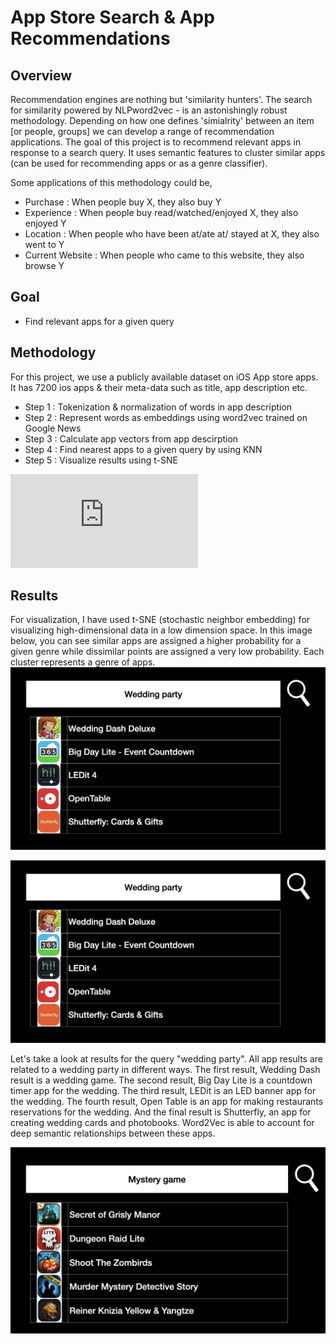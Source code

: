 # App Store Search & App Recommendations

## Overview
Recommendation engines are nothing but 'similarity hunters'. The search for similarity powered by NLPword2vec - is an astonishingly robust methodology. Depending on how one defines 'simialrity' between an item [or people, groups] we can develop a range of recommendation applications. The goal of this project is to recommend relevant apps in response to a search query. It uses semantic features to cluster similar apps (can be used for recommending apps or as a genre classifier). 

Some applications of this methodology could be,
* Purchase : When people buy X, they also buy Y
* Experience : When people buy read/watched/enjoyed X, they also enjoyed Y
* Location : When people who have been at/ate at/ stayed at X, they also went to Y
* Current Website : When people who came to this website, they also browse Y

## Goal
* Find relevant apps for a given query

## Methodology
For this project, we use a publicly available dataset on iOS App store apps. It has 7200 ios apps & their meta-data such as title, app description etc.  

* Step 1 : Tokenization & normalization of words in app description
* Step 2 : Represent words as embeddings using word2vec trained on Google News
* Step 3 : Calculate app vectors from app descirption
* Step 4 : Find nearest apps to a given query by using KNN 
* Step 5 : Visualize results using t-SNE

![You can view this presentation for more details](https://github.com/sroy4/App-Store-Search/blob/main/FinalPresentation.pdf)  
## Results
For visualization, I have used t-SNE (stochastic neighbor embedding) for visualizing high-dimensional data in a low dimension space. In this image below, you can see similar apps are assigned a higher probability for a given genre while dissimilar points are assigned a very low probability. Each cluster represents a genre of apps. 
![Clusters of similar apps ](https://github.com/sroy4/App-Store-Search/blob/main/wedding_party.png)

![Results for the query "wedding party"](https://github.com/sroy4/App-Store-Search/blob/main/wedding_party.png)

Let's take a look at results for the query "wedding party". All app results are related to a wedding party in different ways. The first result, Wedding Dash result is a wedding game. The second result, Big Day Lite is a countdown timer app for the wedding. The third result, LEDit is an LED banner app for the wedding. The fourth result, Open Table is an app for making restaurants reservations for the wedding. And the final result is Shutterfly, an app for creating wedding cards and photobooks. Word2Vec is able to account for deep semantic relationships between these apps.

![Results for the query "mystery games"](https://github.com/sroy4/App-Store-Search/blob/main/mystery%20game.png)

